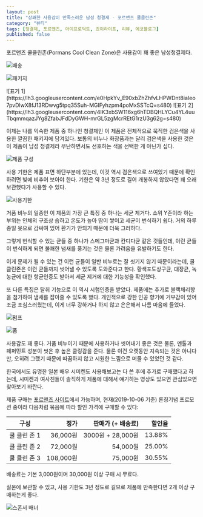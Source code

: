 ```yaml
---
layout: post
title: "상쾌한 사용감이 만족스러운 남성 청결제 - 포르맨즈 쿨클린존"
category: "뷰티"
tags: [청결제, 포르맨즈, 아이프로덕트, 죠이라이프, 리뷰, 에코블로그]
published: false
---
```


포르맨즈 쿨클린존(Pormans Cool Clean Zone)은
사용감이 꽤 좋은 남성청결제다.

![배송](https://lh3.googleusercontent.com/3xt2OZtRzSh8aHtHe5TGCVmx7VzsJlchsudabBUD70KhS-G6MuGe114jF4mZr38IkZxyd19EWW0C9Q=s480)

![패키지](https://lh3.googleusercontent.com/VrTupsUHX9i_22bE4k7xLB12jjB3qXyagZCkhET5yFRpGFJF6n1qUqZRu3QHxa7yRTjZyJbZgBz-Zw=s480)

<p class="center" markdown="1">
![표기 1](https://lh3.googleusercontent.com/e0HpkYv_E90xbZhZhfvLHPWDnt8iaIeo7pvDlwX8fJ13RDwvg5tpq35Suh-MGlFyhzpm4poMxSSTcQ=s480)
![표기 2](https://lh3.googleusercontent.com/4IK3xbSW116xg6hTDBQHLYCu4YL4uuTbqmmqazJYg8ZfabJFdDyGWH-mrGL5zgMcrREtG1rzU3g62g=s480)
</p>

이제는 나름 익숙한 제품 중 하나인 청결제인 이 제품은
전체적으로 묵직한 검은색을 사용한 깔끔한 패키지에 담겨있다.
보통의 비누나 화장품과는 달리 검은색을 사용한 것은 이 제품이 남성 청결제라
무난하면서도 선호하는 색을 선택한 게 아닌가 싶다.

![제품 구성](https://lh3.googleusercontent.com/gN2HiRxla56Rdm4dQ3LVmYgYId3UmdDZQQWnEXAxvgkX_VTD2oMpH0BctaL71fzUGK-GSe6XmVfHYQ=s480)

사용 기한은 제품 표면 하단부분에 있는데,
이것 역시 검은색으로 쓰여있기 때문에 확인하려면 빛에 비추어 보아야 한다.
기한은 약 3년 정도로 길어 개봉하지 않았다면 꽤 오래 보관했다가 사용할 수 있다.

![사용기한](https://lh3.googleusercontent.com/9ezoFLtSfQCCKyKpNZ_zjMd3tSpvRTrPDmUzoAKYOznZ2udvTGiRTCoJeUPIOsWeINJelOIFWtJ9fQ=s480)

거품 비누의 일종인 이 제품의 가장 큰 특징 중 하나는 세균 제거다.
소위 Y존이라 하는 부위는 인체의 구조상 습하고 온도가 높아 땀이 쌓이고 세균이 번식하기 쉽다.
거의 하루종일 옷으로 감싸여 있어 환기가 안되기 때문에 더욱 그러하다.

그렇게 번식할 수 있는 균들 중 하나가 스메그마균과 칸디다균 같은 것들인데,
이런 균들이 번식하게 되면 불쾌한 냄새를 풍기는 것은 물론 가려움을 유발하기도 한다.

이게 문제가 될 수 있는 건 이런 균들이 일반 비누로는 잘 씻기지 않기 때문이라는데,
쿨클린존은 이런 균들까지 씻어낼 수 있도록 도와준다고 한다.
황색포도상구균, 대장균, 녹농균에 대한 항균인증도 받아서
세균 제거에 대한 기능성을 확인했다.

또 다른 특징은 탈취 기능으로 이 역시 시험인증을 받았다.
제품에는 추가로 블랙체리향을 첨가하여 냄새를 잡아줄 수 있도록 했다.
개인적으로 강한 인공 향기에 거부감이 있어 조금 조심스러웠는데,
이게 너무 강하거나 하지 않고 은은해서 나름 마음에 들었다.

![펌프](https://lh3.googleusercontent.com/gSImzGwK9UJyir4UD9V4s02JZUQzywRASfFBbZ5nCyzaT7JRtPGoXb5ZVlkNlh07bQ3N6ov70Zkvkg=s480)

![폼](https://lh3.googleusercontent.com/s3WulyQV7cRVVLupptHEGGD823588mM4ZAGMOuIu9VuNDa0VWEVq40QpXBpHPLHKxGDTwYgrETSnZA=s480)

사용감도 꽤 좋다.
거품 비누이기 때문에 사용하거나 씻어내기 좋은 것은 물론,
멘톨과 페퍼민트 성분이 씻은 후 높은 쿨링감을 준다.
물론 이건 오랫동안 지속되는 것은 아니다만,
오히려 그랬기 때문에 따끔하지 않고 시원한 느낌으로 머물 수 있었던 것 같다.

한국에서도 유명한 일본 배우 시미켄도 사용해보고는 다 쓴 후에 추가로 구매했다고 하는데,
시미켄과 여사친들이 솔직하게 제품에 대해서 얘기하는 영상도 있으면 관심있으면 찾아보기 바란다.

제품 구매는 [포르맨즈 사이트](http://pormans.co.kr/product/%ED%8F%AC%EB%A5%B4%EB%A7%A8%EC%A6%88-%EC%BF%A8%ED%81%B4%EB%A6%B0%EC%A1%B4-%EB%82%A8%EC%84%B1%EC%B2%AD%EA%B2%B0%EC%A0%9C/26/category/28/display/1/)에서 가능하며,
현재(2019-10-06 기준) 론칭기념 프로모션 중이라 다음처럼 묶음에 따라 할인 가격에 구매할 수 있다:

구성         | 정가      | 판매가 (+ 배송료) | 할인율
-------------|----------:|------------------:|-------:
쿨 클린 존 1 |  36,000원 | 3000원 + 28,000원 | 13.88%
쿨 클린 존 2 |  72,000원 |          54,000원 | 25.00%
쿨 클린 존 3 | 108,000원 |          75,000원 | 30.55%

배송료는 기본 3,000원이며 30,000원 이상 구매 시 무료다.

실온에 보관할 수 있고,
사용 기한도 3년 정도로 길므로
제품에 만족한다면 2개 이상 구매하는게 좋다.



![스폰서 배너](http://echoblog.net/images/sponsor-banner.png "이 글은 에코블로그를 통해 해당 업체에서 제품을 제공받아 작성한 리뷰다.")
